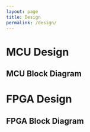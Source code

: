 ```yaml
---
layout: page
title: Design
permalink: /design/
---
```


# MCU Design

## MCU Block Diagram

# FPGA Design

## FPGA Block Diagram
